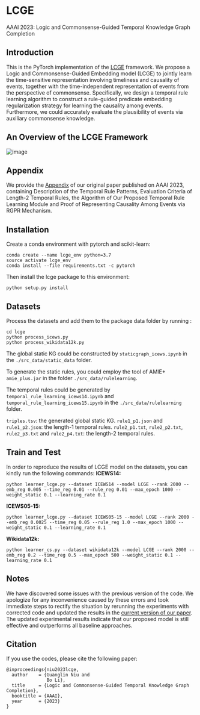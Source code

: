 # LCGE

AAAI 2023: Logic and Commonsense-Guided Temporal Knowledge Graph Completion

## Introduction

This is the PyTorch implementation of the [LCGE](https://arxiv.org/pdf/2211.16865.pdf) framework. We propose a Logic and Commonsense-Guided Embedding model (LCGE) to jointly learn the time-sensitive representation involving timeliness and causality of events, together with the time-independent representation of events from the perspective of commonsense. Specifically, we design a temporal rule learning algorithm to construct a rule-guided predicate embedding regularization strategy for learning the causality among events. Furthermore, we could accurately evaluate the plausibility of events via auxiliary commonsense knowledge.

## An Overview of the LCGE Framework

![image](https://github.com/ngl567/LCGE/blob/master/framework.png)

## Appendix

We provide the [Appendix](https://github.com/ngl567/LCGE/blob/master/AAAI2023-LCGE-appendix.pdf) of our original paper published on AAAI 2023, containing Description of the Temporal Rule Patterns, Evaluation Criteria of Length-2 Temporal Rules, the Algorithm of Our Proposed Temporal Rule Learning Module and Proof of Representing Causality Among Events via RGPR Mechanism.

## Installation

Create a conda environment with pytorch and scikit-learn:

```
conda create --name lcge_env python=3.7
source activate lcge_env
conda install --file requirements.txt -c pytorch
```

Then install the lcge package to this environment:

```
python setup.py install
```

## Datasets

Process the datasets and add them to the package data folder by running :

```
cd lcge
python process_icews.py
python process_wikidata12k.py
```

The global static KG could be constructed by `staticgraph_icews.ipynb` in the `./src_data/static_data` folder.

To generate the static rules, you could employ the tool of AMIE+ `amie_plus.jar` in the folder `./src_data/rulelearning`.

The temporal rules could be generated by `temporal_rule_learning_icews14.ipynb` and `temporal_rule_learning_icews15.ipynb` in the `./src_data/rulelearning` folder.

`triples.tsv`: the generated global static KG.
`rule1_p1.json` and `rule1_p2.json`: the length-1 temporal rules.
`rule2_p1.txt`, `rule2_p2.txt`, `rule2_p3.txt` and `rule2_p4.txt`: the length-2 temporal rules.

## Train and Test

In order to reproduce the results of LCGE model on the datasets, you can kindly run the following commands:
**ICEWS14:**

```
python learner_lcge.py --dataset ICEWS14 --model LCGE --rank 2000 --emb_reg 0.005 --time_reg 0.01 --rule_reg 0.01 --max_epoch 1000 --weight_static 0.1 --learning_rate 0.1
```

**ICEWS05-15:**

```
python learner_lcge.py --dataset ICEWS05-15 --model LCGE --rank 2000 --emb_reg 0.0025 --time_reg 0.05 --rule_reg 1.0 --max_epoch 1000 --weight_static 0.1 --learning_rate 0.1
```

**Wikidata12k:**

```
python learner_cs.py --dataset wikidata12k --model LCGE --rank 2000 --emb_reg 0.2 --time_reg 0.5 --max_epoch 500 --weight_static 0.1 --learning_rate 0.1
```

## Notes

We have discovered some issues with the previous version of the code. We apologize for any inconvenience caused by these errors and took immediate steps to rectify the situation by rerunning the experiments with corrected code and updated the results in the [current version of our paper](https://arxiv.org/pdf/2211.16865.pdf). The updated experimental results indicate that our proposed model is still effective and outperforms all baseline approaches.

## Citation

If you use the codes, please cite the following paper:

```
@inproceedings{niu2023lcge,
  author    = {Guanglin Niu and
               Bo Li},
  title     = {Logic and Commonsense-Guided Temporal Knowledge Graph Completion},
  booktitle = {AAAI},
  year      = {2023}
}
```
